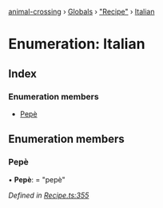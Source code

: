 [animal-crossing](../README.md) › [Globals](../globals.md) › ["Recipe"](../modules/_recipe_.md) › [Italian](_recipe_.italian.md)

# Enumeration: Italian

## Index

### Enumeration members

* [Pepè](_recipe_.italian.md#pepè)

## Enumeration members

###  Pepè

• **Pepè**: = "pepè"

*Defined in [Recipe.ts:355](https://github.com/Norviah/animal-crossing/blob/37a256e/module/types/Recipe.ts#L355)*
